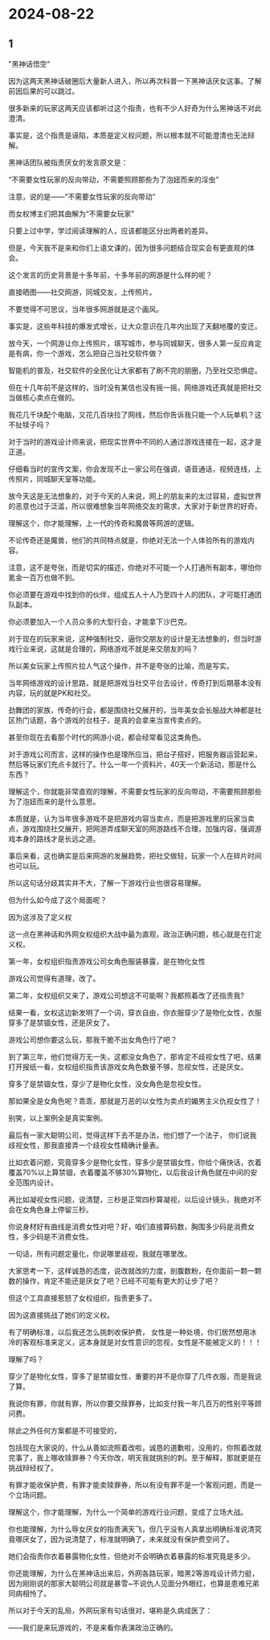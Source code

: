 # 2024-08-22

## 1


"黑神话悟空"

因为这两天黑神话破圈后大量新人进入，所以再次科普一下黑神话厌女这事。了解前因后果的可以跳过。

很多新来的玩家这两天应该都听过这个指责，也有不少人好奇为什么黑神话不对此澄清。

事实是，这个指责是诬陷，本质是定义权问题，所以根本就不可能澄清也无法辩解。

黑神话团队被指责厌女的发言原文是：

“不需要女性玩家的反向带动，不需要照顾那些为了泡妞而来的淫虫”

注意，说的是——“不需要女性玩家的反向带动”

而女权博主们把其曲解为“不需要女玩家”

只要上过中学，学过阅读理解的人，应该都能区分出两者的差异。

但是，今天我不是来和你们上语文课的，因为很多问题结合现实会有更直观的体会。

这个发言的历史背景是十多年前，十多年前的网游是什么样的呢？

直接晒图——社交网游，同城交友，上传照片。

不要觉得不可思议，当年很多网游就是这个画风。

事实是，这些年科技的爆发式增长，让大众意识在几年内出现了天翻地覆的变迁。

放今天，一个网游让你上传照片，填写城市，参与同城聊天，很多人第一反应肯定是有病，你一个游戏，怎么把自己当社交软件做？

智能机的普及，社交软件的全民化让大家都有了刷不完的朋圈，乃至社交恐惧症。

但在十几年前不是这样的，当时没有某信也没有摇一摇，网络游戏还真就是把社交当做核心卖点在做的。

我花几千块配个电脑，又花几百块拉了网线，然后你告诉我只能一个人玩单机？这不扯犊子吗？

对于当时的游戏设计师来说，把现实世界中不同的人通过游戏连接在一起，这才是正道。

仔细看当时的宣传文案，你会发现不止一家公司在强调，语音通话，视频连线，上传照片，同城聊天室等功能。

放今天这是无法想象的，对于今天的人来说，网上的朋友来的太过容易，虚拟世界的恶意也过于泛滥，所以很难想象当年网络交友的需求，大家对于新世界的好奇。

理解这个，你才能理解，上一代的传奇和魔兽等网游的逻辑。

不论传奇还是魔兽，他们的共同特点就是，你绝对无法一个人体验所有的游戏内容。

注意，这不是夸张，而是切实的描述，你绝对不可能一个人打通所有副本，哪怕你氪金一百万也做不到。

你必须要在游戏中找到你的伙伴，组成五人十人乃至四十人的团队，才可能打通团队副本。

你必须要加入一个人员众多的大型行会，才能拿下沙巴克。

对于现在的玩家来说，这种强制社交，逼你交朋友的设计是无法想象的，但当时游戏行业来说，这就是合理的，网络游戏不就是来交朋友的吗？

所以美女玩家上传照片拉人气这个操作，并不是夸张的比喻，而是写实。

当年网络游戏的设计思路，就是把游戏当社交平台去设计，传奇打到后期基本没有内容，玩的就是PK和社交。

劲舞团的家族，传奇的行会，都是围绕社交展开的，当年美女会长服战大神都是社区热门话题，各个游戏的台柱子，是真的会拿来当宣传卖点的。

甚至你现在去看那个时代的网游小说，都会经常看见这类角色。

对于游戏公司而言，这样的操作也是理所应当，把台子搭好，把服务器运营起来，然后等玩家们充点卡就行了。什么一年一个资料片，40天一个新活动，那是什么东西？

理解这个，你就能非常直观的理解，不需要女性玩家的反向带动，不需要照顾那些为了泡妞而来的是什么意思。

本质就是，认为当年很多游戏不是把游戏内容当卖点，而是把游戏里的玩家当卖点，游戏围绕社交展开，把网游弄成聊天室的网游路线不合理，加强内容，强调游戏本身的路线才是长远之道。

事后来看，这也确实是后来网游的发展趋势，把社交做轻，玩家一个人在碎片时间也可以玩。

所以这句话分歧其实并不大，了解一下游戏行业也很容易理解。

但为什么如今成了这个局面呢？

因为这涉及了定义权

这一点在黑神话和外网女权组织大战中最为直观，政治正确问题，核心就是在打定义权。

第一年，女权组织指责游戏公司女角色服装暴露，是在物化女性

游戏公司觉得有道理，改了。

第二年，女权组织又来了，游戏公司想这不可能啊？我都照着改了还指责我?

结果一看，女权这边新发明了一个词，穿衣自由，你衣服穿少了是物化女性，衣服穿多了是禁锢女性，还是厌女了。

游戏公司想你要这么玩，那我干脆不出女角色行了吧？

到了第三年，他们觉得万无一失，这都没女角色了，那肯定不歧视女性了吧，结果打开报纸一看，女权组织指责该游戏女角色数量不够，忽视女性，还是厌女。

穿多了是禁锢女性，穿少了是物化女性，没女角色是忽视女性。

那如果全是女角色呢？乖乖，那就是万恶的以女性为卖点的媚男主义仇视女性了！

别笑，以上案例全是真实案例。

最后有一家大聪明公司，觉得这样下去不是办法，他们想了一个法子， 你们说我歧视女性，那我直接弄一个歧视女性精确计量表。

比如衣着问题，究竟穿多少是物化女性，穿多少是禁锢女性，你给个痛快话，衣着覆盖70%以上算禁锢，衣着覆盖不够30%算物化，以后我设计角色就在中间的安全范围内设计。

再比如凝视女性问题，说清楚，三秒是正常四秒算凝视，以后设计镜头，我绝对不会在女角色身上停留三秒。

你说身材好有曲线是消费女性对吧？好，咱们直接算码数，胸围多少码是消费女性，多少码是不消费女性。

一句话，所有问题定量化，你说哪里歧视，我就在哪里改。

大家思考一下，这样诚恳的态度，说改就改的力度，剖腹数粉，在你面前一颗一颗数的操作，肯定不能还是厌女了吧？已经不可能有更大的让步了吧？

但这个工具直接惹怒了女权组织，指责更多了。

因为这直接挑战了她们的定义权。

有了明确标准，以后我还怎么挑刺收保护费， 女性是一种处境，你们居然想用冰冷的客观标准来定义，这本身就是对女性意识的忽视，女性是不能被定义的！！！

理解了吗？

穿少了是物化女性，穿多了是禁锢女性，重要的并不是你穿了几件衣服，而是我说了算。

我说你有罪，你就有罪，所以你要交赎罪券，比如支付我一年几百万的性别平等顾问费。

除此之外任何方案都是不可接受的，

包括现在大家说的，什么从善如流照着改啦，诚恳的道歉啦，没用的，你照着改就完事了，我上哪收赎罪券？今天你改，明天我就挑别的刺。至于解释，那就更是在挑战辩经权了。

有罪才能收保护费，有罪才能卖赎罪券，所以有没有罪不是一个客观问题，而是一个立场问题。

理解这个，你才能理解，为什么一个简单的游戏行业问题，变成了立场大战。

你也能理解，为什么辱女厌女的指责满天飞，但几乎没有人真拿出明确标准说清究竟哪厌女了，因为说清楚了，标准就明确了，未来就没有保护费空间了。

她们会指责你衣着暴露物化女性，但绝对不会明确衣着暴露的标准究竟是多少。

你还能理解，为什么在黑神话出来后，外网各路玩家，暗黑2等游戏设计师力挺，因为刚刚说的那家大聪明公司就是暴雪~不说仇人见面分外眼红，也算是患难兄弟同病相怜了。

所以对于今天的乱局，外网玩家有句话很对，堪称是久病成医了：

——我们是来玩游戏的，不是来看你表演政治正确的。






